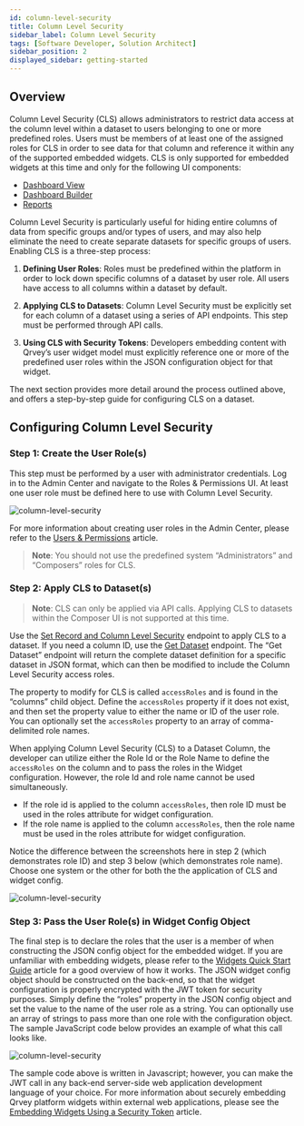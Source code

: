 ```yaml
---
id: column-level-security
title: Column Level Security
sidebar_label: Column Level Security
tags: [Software Developer, Solution Architect]
sidebar_position: 2
displayed_sidebar: getting-started
---
```


## Overview

Column Level Security (CLS) allows administrators to restrict data access at the column level within a dataset to users belonging to one or more predefined roles.  Users must be members of at least one of the assigned roles for CLS in order to see data for that column and reference it within any of the supported embedded widgets.  CLS is only supported for embedded widgets at this time and only for the following UI components:

* [Dashboard View](../04-Embedding%20Qrvey%20Widgets/07-Widgets/dashboard-view.md)
* [Dashboard Builder](../04-Embedding%20Qrvey%20Widgets/07-Widgets/dashboard-builder.md)
* [Reports](../04-Embedding%20Qrvey%20Widgets/07-Widgets/pixel-perfect-reports.md)

Column Level Security is particularly useful for hiding entire columns of data from specific groups and/or types of users, and may also help eliminate the need to create separate datasets for specific groups of users. Enabling CLS is a three-step process:

1. **Defining User Roles**: Roles must be predefined within the platform in order to lock down specific columns of a dataset by user role.  All users have access to all columns within a dataset by default.

2. **Applying CLS to Datasets**: Column Level Security must be explicitly set for each column of a dataset using a series of API endpoints.  This step must be performed through API calls.

3. **Using CLS with Security Tokens**: Developers embedding content with Qrvey’s user widget model must explicitly reference one or more of the predefined user roles within the JSON configuration object for that widget.

The next section provides more detail around the process outlined above, and offers a step-by-step guide for configuring CLS on a dataset.

## Configuring Column Level Security
### Step 1:  Create the User Role(s)

This step must be performed by a user with administrator credentials. Log in to the Admin Center and navigate to the Roles & Permissions UI.  At least one user role must be defined here to use with Column Level Security.

![column-level-security](https://s3.amazonaws.com/cdn.qrvey.com/documentation_assets/admin/Column-Level-Security/cls1.png#thumbnail) 

For more information about creating user roles in the Admin Center, please refer to the <a href="/docs/admin/roles-and-permissions/">Users & Permissions</a> article.

> **Note**:  You should not use the predefined system “Administrators” and “Composers” roles for CLS. 

### Step 2:  Apply CLS to Dataset(s)

> **Note**: CLS can only be applied via API calls. Applying CLS to datasets within the Composer UI is not supported at this time.

Use the [Set Record and Column Level Security](https://qrvey.stoplight.io/docs/qrvey-api-doc/cd1930d56b7c8-set-record-level-and-column-level-security) endpoint to apply CLS to a dataset. If you need a column ID, use the [Get Dataset](https://qrvey.stoplight.io/docs/qrvey-api-doc/2ff17959232b9-get-dataset) endpoint. The “Get Dataset” endpoint will return the complete dataset definition for a specific dataset in JSON format, which can then be modified to include the Column Level Security access roles.

The property to modify for CLS is called `accessRoles` and is found in the “columns” child object. Define the `accessRoles` property if it does not exist, and then set the property value to either the name or ID of the user role. You can optionally set the `accessRoles` property to an array of comma-delimited role names.

When applying Column Level Security (CLS) to a Dataset Column, the developer can utilize either the Role Id or the Role Name to define the `accessRoles` on the column and to pass the roles in the Widget configuration. However, the role Id and role name cannot be used simultaneously.

- If the role id is applied to the column `accessRoles`, then role ID must be used in the roles attribute for widget configuration.
- If the role name is applied to the column `accessRoles`, then the role name must be used in the roles attribute for widget configuration.

Notice the difference between the screenshots here in step 2 (which demonstrates role ID) and step 3 below (which demonstrates role name). Choose one system or the other for both the the application of CLS and widget config.

![column-level-security](https://s3.amazonaws.com/cdn.qrvey.com/documentation_assets/admin/Column-Level-Security/cls2.png#thumbnail-60) 

### Step 3:  Pass the User Role(s) in Widget Config Object

The final step is to declare the roles that the user is a member of when constructing the JSON config object for the embedded widget. If you are unfamiliar with embedding widgets, please refer to the [Widgets Quick Start Guide](../04-Embedding%20Qrvey%20Widgets/overview-of-embedding.md) article for a good overview of how it works. The JSON widget config object should be constructed on the back-end, so that the widget configuration is properly encrypted with the JWT token for security purposes. Simply define the “roles” property in the JSON config object and set the value to the name of the user role as a string. You can optionally use an array of strings to pass more than one role with the configuration object. The sample JavaScript code below provides an example of what this call looks like.

![column-level-security](https://s3.amazonaws.com/cdn.qrvey.com/documentation_assets/admin/Column-Level-Security/cls3.png#thumbnail-60) 

The sample code above is written in Javascript; however, you can make the JWT call in any back-end server-side web application development language of your choice.  For more information about securely embedding Qrvey platform widgets within external web applications, please see the [Embedding Widgets Using a Security Token](../04-Embedding%20Qrvey%20Widgets/widget-authentication.md) article.
